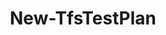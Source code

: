 ﻿---
title: New-TfsTestPlan
breadcrumbs: [ "TestManagement" ]
parent: "TestManagement"
description: "Creates a new test plan. "
remarks: 
parameterSets: 
  "_All_": [ AreaPath, Collection, EndDate, IterationPath, Owner, Passthru, Project, StartDate, TestPlan ] 
  "__AllParameterSets":  
    TestPlan: 
      type: "string"  
      position: "0"  
      required: true  
    AreaPath: 
      type: "string"  
    Collection: 
      type: "object"  
    EndDate: 
      type: "DateTime"  
    IterationPath: 
      type: "string"  
    Owner: 
      type: "string"  
    Passthru: 
      type: "SwitchParameter"  
    Project: 
      type: "object"  
    StartDate: 
      type: "DateTime" 
parameters: 
  - name: "TestPlan" 
    description: "Specifies the test plan name. " 
    required: true 
    globbing: false 
    position: 0 
    type: "string" 
    aliases: [ Name ] 
  - name: "Name" 
    description: "Specifies the test plan name. This is an alias of the TestPlan parameter." 
    required: true 
    globbing: false 
    position: 0 
    type: "string" 
    aliases: [ Name ] 
  - name: "AreaPath" 
    description: "Specifies the owner of the new test plan. " 
    globbing: false 
    type: "string" 
  - name: "IterationPath" 
    description: "Specifies the owner of the new test plan. " 
    globbing: false 
    type: "string" 
  - name: "StartDate" 
    description: "Specifies the start date of the test plan. " 
    globbing: false 
    type: "DateTime" 
    defaultValue: "01/01/0001 00:00:00" 
  - name: "EndDate" 
    description: "Specifies the end date of the test plan. " 
    globbing: false 
    type: "DateTime" 
    defaultValue: "01/01/0001 00:00:00" 
  - name: "Owner" 
    description: "Specifies the owner of the new test plan. " 
    globbing: false 
    type: "string" 
  - name: "Project" 
    description: "Specifies the name of the Team Project, its ID (a GUID), or a Microsoft.TeamFoundation.Core.WebApi.TeamProject object to connect to. When omitted, it defaults to the connection set by Connect-TfsTeamProject (if any). For more details, see the Get-TfsTeamProject cmdlet. " 
    globbing: false 
    type: "object" 
  - name: "Collection" 
    description: "Specifies the URL to the Team Project Collection or Azure DevOps Organization to connect to, a TfsTeamProjectCollection object (Windows PowerShell only), or a VssConnection object. You can also connect to an Azure DevOps Services organizations by simply providing its name instead of the full URL. For more details, see the Get-TfsTeamProjectCollection cmdlet. When omitted, it defaults to the connection set by Connect-TfsTeamProjectCollection (if any). " 
    globbing: false 
    type: "object" 
  - name: "Passthru" 
    description: "Returns the results of the command. By default, this cmdlet does not generate any output. " 
    globbing: false 
    type: "SwitchParameter" 
    defaultValue: "False"
inputs: 
outputs: 
  - type: "Microsoft.VisualStudio.Services.TestManagement.TestPlanning.WebApi.TestPlan" 
    description: 
notes: 
relatedLinks: 
  - text: "Online Version:" 
    uri: "https://tfscmdlets.dev/docs/cmdlets/TestManagement/New-TfsTestPlan"
aliases: 
examples: 
---
